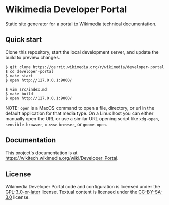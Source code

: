 Wikimedia Developer Portal
==========================

Static site generator for a portal to Wikimedia technical documentation.

## Quick start

Clone this repository, start the local development server, and update the build to preview changes.

```console
$ git clone https://gerrit.wikimedia.org/r/wikimedia/developer-portal
$ cd developer-portal
$ make start
$ open http://127.0.0.1:9000/

$ vim src/index.md
$ make build
$ open http://127.0.0.1:9000/
```

NOTE: `open` is a MacOS command to open a file, directory, or url in the
default application for that media type. On a Linux host you can either
manually open the URL or use a similar URL opening script like `xdg-open`,
`sensible-browser`, `x-www-browser`, or `gnome-open`.

## Documentation

This project's documentation is at https://wikitech.wikimedia.org/wiki/Developer_Portal.

## License

Wikimedia Developer Portal code and configuration is licensed under the [GPL-3.0-or-later][] license. Textual content is licensed under the [CC-BY-SA-3.0][] license.

[GPL-3.0-or-later]: https://www.gnu.org/licenses/gpl-3.0.html
[CC-BY-SA-3.0]: https://creativecommons.org/licenses/by-sa/3.0/
